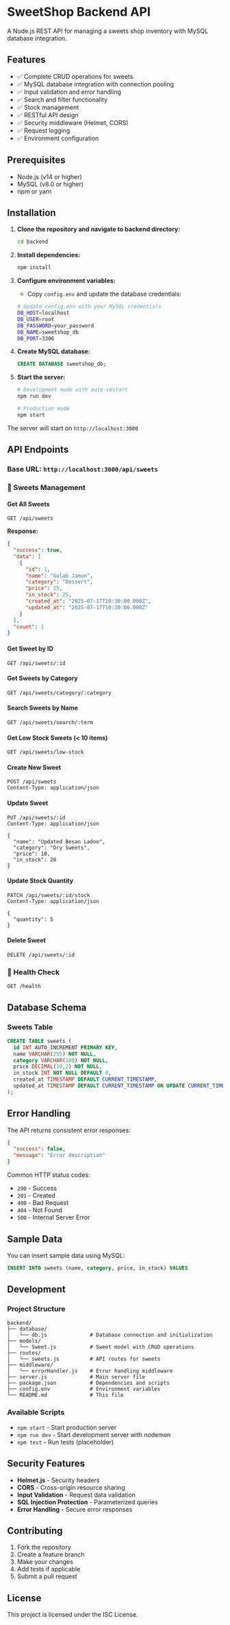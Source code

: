 # SweetShop Backend API

A Node.js REST API for managing a sweets shop inventory with MySQL database integration.

## Features

- ✅ Complete CRUD operations for sweets
- ✅ MySQL database integration with connection pooling
- ✅ Input validation and error handling
- ✅ Search and filter functionality
- ✅ Stock management
- ✅ RESTful API design
- ✅ Security middleware (Helmet, CORS)
- ✅ Request logging
- ✅ Environment configuration

## Prerequisites

- Node.js (v14 or higher)
- MySQL (v8.0 or higher)
- npm or yarn

## Installation

1. **Clone the repository and navigate to backend directory:**
   ```bash
   cd backend
   ```

2. **Install dependencies:**
   ```bash
   npm install
   ```

3. **Configure environment variables:**
   - Copy `config.env` and update the database credentials:
   ```bash
   # Update config.env with your MySQL credentials
   DB_HOST=localhost
   DB_USER=root
   DB_PASSWORD=your_password
   DB_NAME=sweetshop_db
   DB_PORT=3306
   ```

4. **Create MySQL database:**
   ```sql
   CREATE DATABASE sweetshop_db;
   ```

5. **Start the server:**
   ```bash
   # Development mode with auto-restart
   npm run dev
   
   # Production mode
   npm start
   ```

The server will start on `http://localhost:3000`

## API Endpoints

### Base URL: `http://localhost:3000/api/sweets`

### 🍬 Sweets Management

#### Get All Sweets
```http
GET /api/sweets
```

**Response:**
```json
{
  "success": true,
  "data": [
    {
      "id": 1,
      "name": "Gulab Jamun",
      "category": "Dessert",
      "price": 25,
      "in_stock": 25,
      "created_at": "2025-07-17T10:30:00.000Z",
      "updated_at": "2025-07-17T10:30:00.000Z"
    }
  ],
  "count": 1
}
```

#### Get Sweet by ID
```http
GET /api/sweets/:id
```

#### Get Sweets by Category
```http
GET /api/sweets/category/:category
```

#### Search Sweets by Name
```http
GET /api/sweets/search/:term
```

#### Get Low Stock Sweets (< 10 items)
```http
GET /api/sweets/low-stock
```

#### Create New Sweet
```http
POST /api/sweets
Content-Type: application/json

```

#### Update Sweet
```http
PUT /api/sweets/:id
Content-Type: application/json

{
  "name": "Updated Besan Ladoo",
  "category": "Dry Sweets",
  "price": 18,
  "in_stock": 20
}
```

#### Update Stock Quantity
```http
PATCH /api/sweets/:id/stock
Content-Type: application/json

{
  "quantity": 5
}
```

#### Delete Sweet
```http
DELETE /api/sweets/:id
```

### 🏥 Health Check
```http
GET /health
```

## Database Schema

### Sweets Table
```sql
CREATE TABLE sweets (
  id INT AUTO_INCREMENT PRIMARY KEY,
  name VARCHAR(255) NOT NULL,
  category VARCHAR(100) NOT NULL,
  price DECIMAL(10,2) NOT NULL,
  in_stock INT NOT NULL DEFAULT 0,
  created_at TIMESTAMP DEFAULT CURRENT_TIMESTAMP,
  updated_at TIMESTAMP DEFAULT CURRENT_TIMESTAMP ON UPDATE CURRENT_TIMESTAMP
);
```

## Error Handling

The API returns consistent error responses:

```json
{
  "success": false,
  "message": "Error description"
}
```

Common HTTP status codes:
- `200` - Success
- `201` - Created
- `400` - Bad Request
- `404` - Not Found
- `500` - Internal Server Error

## Sample Data

You can insert sample data using MySQL:

```sql
INSERT INTO sweets (name, category, price, in_stock) VALUES
```

## Development

### Project Structure
```
backend/
├── database/
│   └── db.js              # Database connection and initialization
├── models/
│   └── Sweet.js           # Sweet model with CRUD operations
├── routes/
│   └── sweets.js          # API routes for sweets
├── middleware/
│   └── errorHandler.js    # Error handling middleware
├── server.js              # Main server file
├── package.json           # Dependencies and scripts
├── config.env             # Environment variables
└── README.md              # This file
```

### Available Scripts
- `npm start` - Start production server
- `npm run dev` - Start development server with nodemon
- `npm test` - Run tests (placeholder)

## Security Features

- **Helmet.js** - Security headers
- **CORS** - Cross-origin resource sharing
- **Input Validation** - Request data validation
- **SQL Injection Protection** - Parameterized queries
- **Error Handling** - Secure error responses

## Contributing

1. Fork the repository
2. Create a feature branch
3. Make your changes
4. Add tests if applicable
5. Submit a pull request

## License

This project is licensed under the ISC License. 
